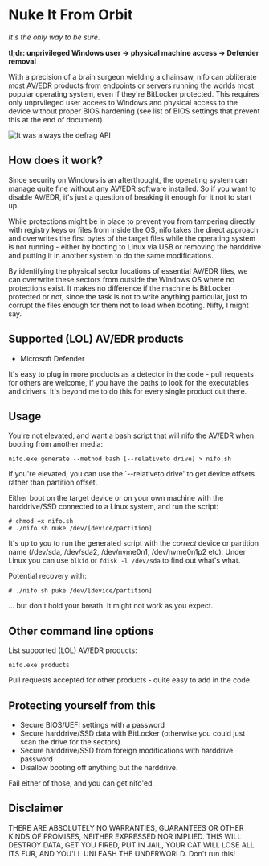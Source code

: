 # Nuke It From Orbit

*It's the only way to be sure.*

**tl;dr: unprivileged Windows user -> physical machine access -> Defender removal**

With a precision of a brain surgeon wielding a chainsaw, nifo can obliterate most AV/EDR products from endpoints or servers running the worlds most popular operating system, even if they're BitLocker protected. This requires only unprvileged user accees to Windows and physical access to the device without proper BIOS hardening (see list of BIOS settings that prevent this at the end of document)

![It was always the defrag API](nifo-meme.png)

## How does it work?

Since security on Windows is an afterthought, the operating system can manage quite fine without any AV/EDR software installed. So if you want to disable AV/EDR, it's just a question of breaking it enough for it not to start up.

While protections might be in place to prevent you from tampering directly with registry keys or files from inside the OS, nifo takes the direct approach and overwrites the first bytes of the target files while the operating system is not running - either by booting to Linux via USB or removing the harddrive and putting it in another system to do the same modifications.

By identifying the physical sector locations of essential AV/EDR files, we can overwrite these sectors from outside the Windows OS where no protections exist. It makes no difference if the machine is BitLocker protected or not, since the task is not to write anything particular, just to corrupt the files enough for them not to load when booting. Nifty, I might say.

## Supported (LOL) AV/EDR products

- Microsoft Defender

It's easy to plug in more products as a detector in the code - pull requests for others are welcome, if you have the paths to look for the executables and drivers. It's beyond me to do this for every single product out there.

## Usage

You're not elevated, and want a bash script that will nifo the AV/EDR when booting from another media:

```
nifo.exe generate --method bash [--relativeto drive] > nifo.sh
```

If you're elevated, you can use the `--relativeto drive' to get device offsets rather than partition offset.

Either boot on the target device or on your own machine with the harddrive/SSD connected to a Linux system, and run the script:

```
# chmod +x nifo.sh
# ./nifo.sh nuke /dev/[device/partition]
```

It's up to you to run the generated script with the *correct* device or partition name (/dev/sda, /dev/sda2, /dev/nvme0n1, /dev/nvme0n1p2 etc). Under Linux you can use `blkid` or `fdisk -l /dev/sda` to find out what's what.

Potential recovery with:

```
# ./nifo.sh puke /dev/[device/partition]
```

... but don't hold your breath. It might not work as you expect.

## Other command line options

List supported (LOL) AV/EDR products:

```
nifo.exe products
```

Pull requests accepted for other products - quite easy to add in the code.

## Protecting yourself from this

- Secure BIOS/UEFI settings with a password
- Secure harddrive/SSD data with BitLocker (otherwise you could just scan the drive for the sectors)
- Secure harddrive/SSD from foreign modifications with harddrive password
- Disallow booting off anything but the harddrive.

Fail either of those, and you can get nifo'ed.

## Disclaimer

THERE ARE ABSOLUTELY NO WARRANTIES, GUARANTEES OR OTHER KINDS OF PROMISES, NEITHER EXPRESSED NOR IMPLIED. THIS WILL DESTROY DATA, GET YOU FIRED, PUT IN JAIL, YOUR CAT WILL LOSE ALL ITS FUR, AND YOU'LL UNLEASH THE UNDERWORLD. Don't run this!
